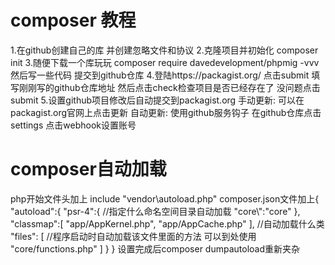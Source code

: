 
# composer 教程
  1.在github创建自己的库
    并创建忽略文件和协议
  2.克隆项目并初始化
    composer init
  3.随便下载一个库玩玩
    composer require davedevelopment/phpmig -vvv
    然后写一些代码 提交到github仓库
  4.登陆https://packagist.org/ 
    点击submit
    填写刚刚写的github仓库地址
    然后点击check检查项目是否已经存在了
    没问题点击submit
  5.设置github项目修改后自动提交到packagist.org
    手动更新: 可以在packagist.org官网上点击更新
    自动更新: 使用github服务钩子
      在github仓库点击settings
      点击webhook设置账号



# composer自动加载
  php开始文件头加上 include "vendor\autoload.php"
  composer.json文件加上{
    "autoload":{
      "psr-4":{ //指定什么命名空间目录自动加载
        "core\\":"core"
      },
      "classmap":[ "app/AppKernel.php", "app/AppCache.php" ], //自动加载什么类
      "files": [ //程序启动时自动加载该文件里面的方法 可以到处使用
        "core/functions.php"
      ]
    }
  }
  设置完成后composer dumpautoload重新夹杂
